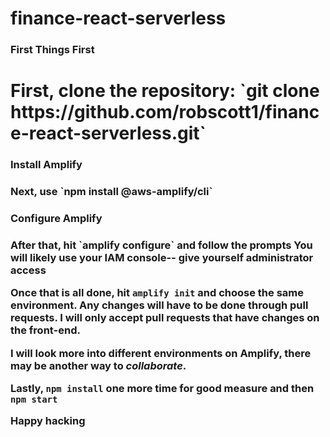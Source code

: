 # finance-react-serverless
<h3> First Things First <h1>
First, clone the repository: `git clone https://github.com/robscott1/finance-react-serverless.git`

<h3>Install Amplify<h3>
Next, use `npm install @aws-amplify/cli`

<h3>Configure Amplify<h3>
After that, hit `amplify configure` and follow the prompts
You will likely use your IAM console-- give yourself administrator access

Once that is all done, hit `amplify init` and choose the same environment. Any changes will have to be done through pull requests. I will only accept pull requests that have changes on the front-end.

I will look more into different environments on **Amplify**, there may be another way to *collaborate*.

Lastly, `npm install` one more time for good measure and then `npm start`

Happy hacking

